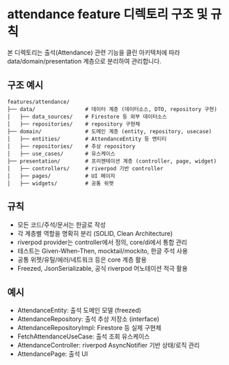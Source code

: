 # attendance feature 디렉토리 구조 및 규칙

본 디렉토리는 출석(Attendance) 관련 기능을 클린 아키텍처에 따라 data/domain/presentation 계층으로 분리하여 관리합니다.

## 구조 예시
```
features/attendance/
├── data/                # 데이터 계층 (데이터소스, DTO, repository 구현)
│   ├── data_sources/    # Firestore 등 외부 데이터소스
│   ├── repositories/    # repository 구현체
├── domain/              # 도메인 계층 (entity, repository, usecase)
│   ├── entities/        # AttendanceEntity 등 엔티티
│   ├── repositories/    # 추상 repository
│   ├── use_cases/       # 유스케이스
├── presentation/        # 프리젠테이션 계층 (controller, page, widget)
│   ├── controllers/     # riverpod 기반 controller
│   ├── pages/           # UI 페이지
│   ├── widgets/         # 공통 위젯
```

## 규칙
- 모든 코드/주석/문서는 한글로 작성
- 각 계층별 역할을 명확히 분리 (SOLID, Clean Architecture)
- riverpod provider는 controller에서 정의, core/di에서 통합 관리
- 테스트는 Given-When-Then, mocktail/mockito, 한글 주석 사용
- 공통 위젯/유틸/에러/네트워크 등은 core 계층 활용
- Freezed, JsonSerializable, 공식 riverpod 어노테이션 적극 활용

## 예시
- AttendanceEntity: 출석 도메인 모델 (freezed)
- AttendanceRepository: 출석 추상 저장소 (interface)
- AttendanceRepositoryImpl: Firestore 등 실제 구현체
- FetchAttendanceUseCase: 출석 조회 유스케이스
- AttendanceController: riverpod AsyncNotifier 기반 상태/로직 관리
- AttendancePage: 출석 UI 